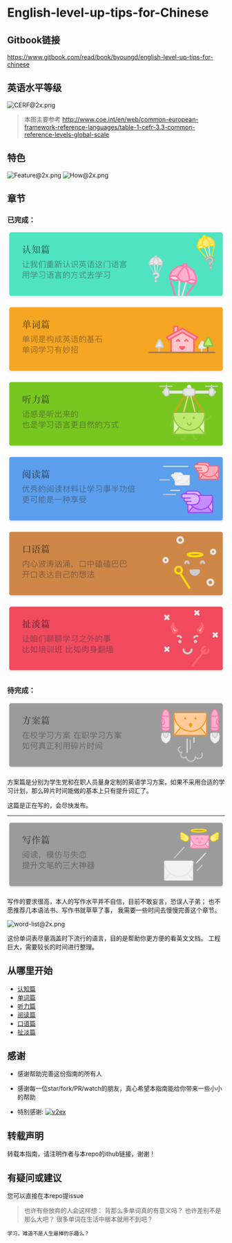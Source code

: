 # English-level-up-tips-for-Chinese

## Gitbook链接

https://www.gitbook.com/read/book/byoungd/english-level-up-tips-for-chinese

## 英语水平等级

![CERF@2x.png](https://ooo.0o0.ooo/2017/06/05/5934bb9a2e3bc.png)
>本图主要参考 http://www.coe.int/en/web/common-european-framework-reference-languages/table-1-cefr-3.3-common-reference-levels-global-scale

## 特色

![Feature@2x.png](https://ooo.0o0.ooo/2017/06/08/5938b3ba37508.png)
![How@2x.png](https://ooo.0o0.ooo/2017/06/08/5938b3ba39e98.png)

## 章节
### 已完成：
[![understanding@2x.png](assets/understanding@2x.png)](part-1/1-understanding.md)

[![vocabulary@2x.png](assets/vocabulary@2x.png)](part-1/2-vocabulary.md)

[![listening@2x.png](assets/listening@2x.png)](part-1/3-listening.md)

[![reading@2x.png](assets/reading@2x.png)](part-1/4-reading.md)

[![speaking@2x.png](assets/speaking@2x.png)](part-1/5-speaking.md)

[![Others@2x.png](assets/Others@2x.png)](part-2/x-misc.md)

### 待完成：

![ideas@2x.png](assets/scheme@2x.png)

方案篇是分别为学生党和在职人员量身定制的英语学习方案，如果不采用合适的学习计划，那么碎片时间能做的基本上只有提升词汇了。


这篇是正在写的，会尽快发布。

---

![writing@2x.png](assets/writing@2x.png)

写作的要求很高，本人的写作水平并不自信，目前不敢妄言，恐误人子弟；
也不愿推荐几本语法书、写作书就草草了事，
我需要一些时间去慢慢完善这个章节。

![word-list@2x.png](https://ooo.0o0.ooo/2017/06/10/593b71133cb0b.png)

这份单词表尽量涵盖时下流行的语言，目的是帮助你更方便的看英文文档。
工程巨大，需要较长的时间进行整理。

## 从哪里开始
- [认知篇](part-1/1-understanding.md)
- [单词篇](part-1/2-vocabulary.md)
- [听力篇](part-1/3-listening.md)
- [阅读篇](part-1/4-reading.md)
- [口语篇](part-1/5-speaking.md)
- [扯淡篇](part-2/x-misc.md)

## 感谢

- 感谢帮助完善这份指南的所有人

- 感谢每一位star/fork/PR/watch的朋友，真心希望本指南能给你带来一些小小的帮助

- 特别感谢: [![v2ex](https://v2ex.assets.uxengine.net/site/logo@2x.png)](https://www.v2ex.com/)


## 转载声明
转载本指南，请注明作者与本repo的ithub链接，谢谢！

## 有疑问或建议
您可以直接在本repo提issue


>也许有些放弃的人会这样想：
    背那么多单词真的有意义吗？
    也许差别不是那么大吧？
    很多单词在生活中根本就用不到吧？
    
   
    学习，难道不是人生最棒的乐趣么？